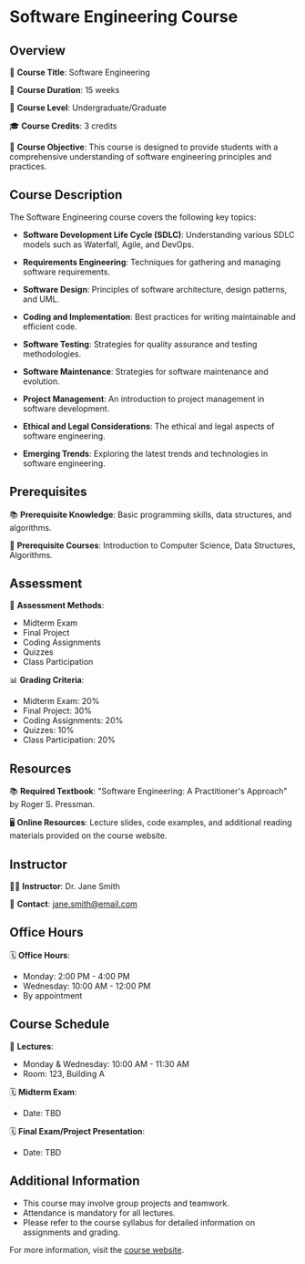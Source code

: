 # Software Engineering Course

## Overview
📘 **Course Title**: Software Engineering

📅 **Course Duration**: 15 weeks

💼 **Course Level**: Undergraduate/Graduate

🎓 **Course Credits**: 3 credits

🎯 **Course Objective**: This course is designed to provide students with a comprehensive understanding of software engineering principles and practices.

## Course Description
The Software Engineering course covers the following key topics:

- **Software Development Life Cycle (SDLC)**: Understanding various SDLC models such as Waterfall, Agile, and DevOps.

- **Requirements Engineering**: Techniques for gathering and managing software requirements.

- **Software Design**: Principles of software architecture, design patterns, and UML.

- **Coding and Implementation**: Best practices for writing maintainable and efficient code.

- **Software Testing**: Strategies for quality assurance and testing methodologies.

- **Software Maintenance**: Strategies for software maintenance and evolution.

- **Project Management**: An introduction to project management in software development.

- **Ethical and Legal Considerations**: The ethical and legal aspects of software engineering.

- **Emerging Trends**: Exploring the latest trends and technologies in software engineering.

## Prerequisites
📚 **Prerequisite Knowledge**: Basic programming skills, data structures, and algorithms.

🔗 **Prerequisite Courses**: Introduction to Computer Science, Data Structures, Algorithms.

## Assessment
📝 **Assessment Methods**:
- Midterm Exam
- Final Project
- Coding Assignments
- Quizzes
- Class Participation

📊 **Grading Criteria**:
- Midterm Exam: 20%
- Final Project: 30%
- Coding Assignments: 20%
- Quizzes: 10%
- Class Participation: 20%

## Resources
📚 **Required Textbook**: "Software Engineering: A Practitioner's Approach" by Roger S. Pressman.

🖥️ **Online Resources**: Lecture slides, code examples, and additional reading materials provided on the course website.

## Instructor
👨‍🏫 **Instructor**: Dr. Jane Smith

📧 **Contact**: jane.smith@email.com

## Office Hours
🗓️ **Office Hours**: 
- Monday: 2:00 PM - 4:00 PM
- Wednesday: 10:00 AM - 12:00 PM
- By appointment

## Course Schedule
📅 **Lectures**: 
- Monday & Wednesday: 10:00 AM - 11:30 AM
- Room: 123, Building A

🗓️ **Midterm Exam**: 
- Date: TBD

🗓️ **Final Exam/Project Presentation**: 
- Date: TBD

## Additional Information
- This course may involve group projects and teamwork.
- Attendance is mandatory for all lectures.
- Please refer to the course syllabus for detailed information on assignments and grading.

For more information, visit the [course website](http://www.softwareengineeringcourse.com).
